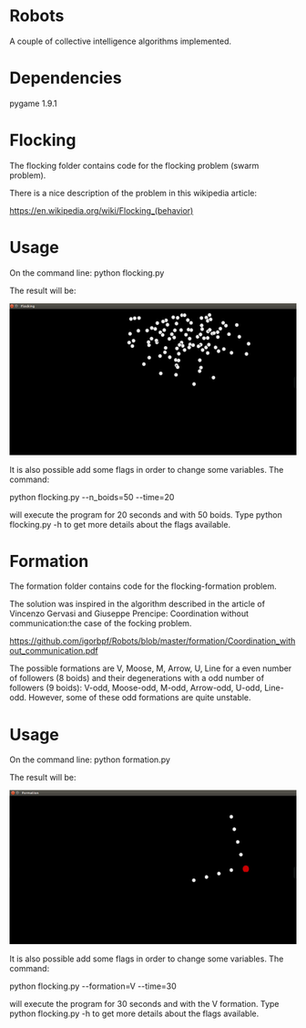 # Robots
A couple of collective intelligence algorithms implemented.

# Dependencies

pygame 1.9.1

# Flocking

The flocking folder contains code for the flocking problem (swarm problem). 

There is a nice description of the problem in this wikipedia article:

https://en.wikipedia.org/wiki/Flocking_(behavior)

# Usage

On the command line:
python flocking.py

The result will be:

![alt tag](https://github.com/igorbpf/Robots/blob/master/images/flocking_demo.png)

It is also possible add some flags in order to change some variables. The command:

python flocking.py --n_boids=50 --time=20  

will execute the program for 20 seconds and with 50 boids. Type python flocking.py -h
to get more details about the flags available.

# Formation

The formation folder contains code for the flocking-formation problem.

The solution was inspired in the algorithm described in the article of Vincenzo Gervasi and 
Giuseppe Prencipe: Coordination without communication:the case of the focking problem.

https://github.com/igorbpf/Robots/blob/master/formation/Coordination_without_communication.pdf

The possible formations are V, Moose, M, Arrow, U, Line for a even number of followers (8 boids)
and their degenerations with a odd number of followers (9 boids): V-odd, Moose-odd, M-odd, Arrow-odd, U-odd,
Line-odd. However, some of these odd formations are quite unstable.


# Usage

On the command line:
python formation.py

The result will be:

![alt tag](https://github.com/igorbpf/Robots/blob/master/images/formation_demo.png)

It is also possible add some flags in order to change some variables. The command:

python flocking.py --formation=V --time=30  

will execute the program for 30 seconds and with the V formation. Type python flocking.py -h
to get more details about the flags available.





